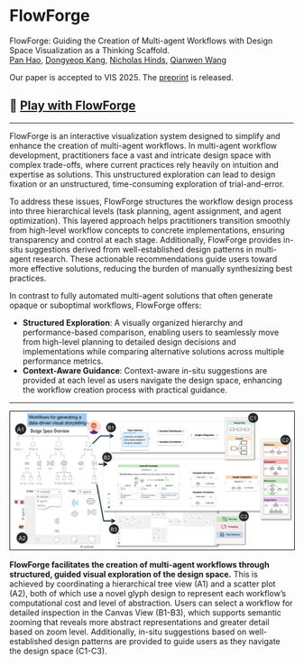 <!-- docs/README.md -->

# FlowForge

FlowForge: Guiding the Creation of Multi-agent Workflows with Design Space Visualization as a Thinking Scaffold.   
[Pan Hao](https://ppphhhleo.github.io/), [Dongyeop Kang](https://dykang.github.io/), [Nicholas Hinds](https://www.linkedin.com/in/nicholashinds/), [Qianwen Wang](https://qianwen.info/)

Our paper is accepted to VIS 2025. The [preprint](http://arxiv.org/abs/2507.15559) is released. 

## 👋 [Play with FlowForge](https://vis-flow-forge-demo.vercel.app)

--- 

FlowForge is an interactive visualization system designed to simplify and enhance the creation of multi-agent workflows. In multi-agent workflow development, practitioners face a vast and intricate design space with complex trade-offs, where current practices rely heavily on intuition and expertise as solutions. This unstructured exploration can lead to design fixation or an unstructured, time-consuming exploration of trial-and-error.

To address these issues, FlowForge structures the workflow design process into three hierarchical levels (task planning, agent assignment, and agent optimization). This layered approach helps practitioners transition smoothly from high-level workflow concepts to concrete implementations, ensuring transparency and control at each stage. Additionally, FlowForge provides in-situ suggestions derived from well-established design patterns in multi-agent research. These actionable recommendations guide users toward more effective solutions, reducing the burden of manually synthesizing best practices.

In contrast to fully automated multi-agent solutions that often generate opaque or suboptimal workflows, FlowForge offers:

- **Structured Exploration**: A visually organized hierarchy and performance-based comparison, enabling users to seamlessly move from high-level planning to detailed design decisions and implementations while comparing alternative solutions across multiple performance metrics.
- **Context-Aware Guidance**: Context-aware in-situ suggestions are provided at each level as users navigate the design space, enhancing the workflow creation process with practical guidance.

---

<div style="text-align: center;">
  <img src="./assets/teaser.png" width="800px" style="border: 1px solid black;">
</div>

<b>FlowForge facilitates the creation of multi-agent workflows through structured, guided visual exploration of the design space.</b> This is achieved by coordinating a hierarchical tree view (A1) and a scatter plot (A2), both of which use a novel glyph design to represent each workflow’s computational cost and level of abstraction. Users can select a workflow for detailed inspection in the Canvas View (B1-B3), which supports semantic zooming that reveals more abstract representations and greater detail based on zoom level. Additionally, in-situ suggestions based on well-established design patterns are provided to guide users as they navigate the design space (C1-C3).
